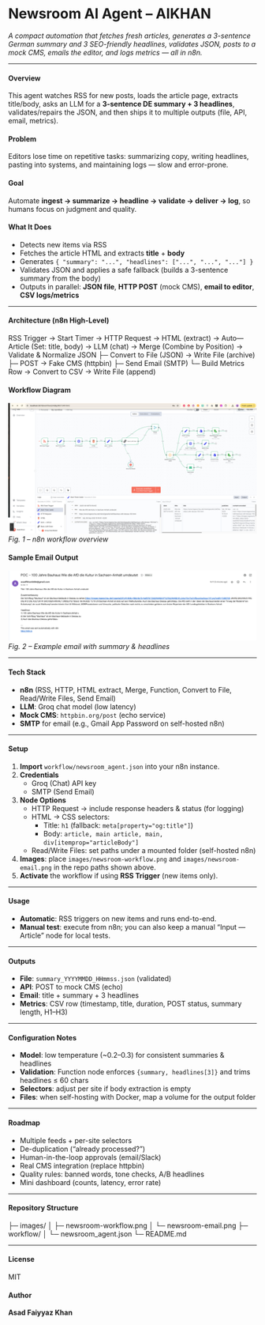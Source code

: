 # Newsroom AI Agent – AIKHAN

*A compact automation that fetches fresh articles, generates a 3-sentence German summary and 3 SEO-friendly headlines, validates JSON, posts to a mock CMS, emails the editor, and logs metrics — all in n8n.*

---

#### Overview
This agent watches RSS for new posts, loads the article page, extracts title/body, asks an LLM for a **3-sentence DE summary + 3 headlines**, validates/repairs the JSON, and then ships it to multiple outputs (file, API, email, metrics).

#### Problem
Editors lose time on repetitive tasks: summarizing copy, writing headlines, pasting into systems, and maintaining logs — slow and error-prone.

#### Goal
Automate **ingest → summarize → headline → validate → deliver → log**, so humans focus on judgment and quality.

#### What It Does
- Detects new items via RSS  
- Fetches the article HTML and extracts **title** + **body**  
- Generates `{ "summary": "...", "headlines": ["...", "...", "..."] }`  
- Validates JSON and applies a safe fallback (builds a 3-sentence summary from the body)  
- Outputs in parallel: **JSON file**, **HTTP POST** (mock CMS), **email to editor**, **CSV logs/metrics**

---

#### Architecture (n8n High-Level)

RSS Trigger → Start Timer → HTTP Request → HTML (extract)
→ Auto—Article (Set: title, body)
→ LLM (chat) → Merge (Combine by Position)
→ Validate & Normalize JSON
├─ Convert to File (JSON) → Write File (archive)
├─ POST → Fake CMS (httpbin)
├─ Send Email (SMTP)
└─ Build Metrics Row → Convert to CSV → Write File (append)

#### Workflow Diagram
![Workflow](images/newsroom-workflow.png)  
*Fig. 1 – n8n workflow overview*

#### Sample Email Output
![Email](images/newsroom-email.png)  
*Fig. 2 – Example email with summary & headlines*

---

#### Tech Stack
- **n8n** (RSS, HTTP, HTML extract, Merge, Function, Convert to File, Read/Write Files, Send Email)  
- **LLM**: Groq chat model (low latency)  
- **Mock CMS**: `httpbin.org/post` (echo service)  
- **SMTP** for email (e.g., Gmail App Password on self-hosted n8n)

---

#### Setup
1. **Import** `workflow/newsroom_agent.json` into your n8n instance.  
2. **Credentials**
   - Groq (Chat) API key
   - SMTP (Send Email)  
3. **Node Options**
   - HTTP Request → include response headers & status (for logging)  
   - HTML → CSS selectors:  
     - Title: `h1` (fallback: `meta[property="og:title"]`)  
     - Body: `article, main article, main, div[itemprop="articleBody"]`  
   - Read/Write Files: set paths under a mounted folder (self-hosted n8n)  
4. **Images**: place `images/newsroom-workflow.png` and `images/newsroom-email.png` in the repo paths shown above.  
5. **Activate** the workflow if using **RSS Trigger** (new items only).

---

#### Usage
- **Automatic**: RSS triggers on new items and runs end-to-end.  
- **Manual test**: execute from n8n; you can also keep a manual “Input — Article” node for local tests.

---

#### Outputs
- **File**: `summary_YYYYMMDD_HHmmss.json` (validated)  
- **API**: POST to mock CMS (echo)  
- **Email**: title + summary + 3 headlines  
- **Metrics**: CSV row (timestamp, title, duration, POST status, summary length, H1–H3)

---

#### Configuration Notes
- **Model**: low temperature (~0.2–0.3) for consistent summaries & headlines  
- **Validation**: Function node enforces `{summary, headlines[3]}` and trims headlines ≤ 60 chars  
- **Selectors**: adjust per site if body extraction is empty  
- **Files**: when self-hosting with Docker, map a volume for the output folder

---

#### Roadmap
- Multiple feeds + per-site selectors  
- De-duplication (“already processed?”)  
- Human-in-the-loop approvals (email/Slack)  
- Real CMS integration (replace httpbin)  
- Quality rules: banned words, tone checks, A/B headlines  
- Mini dashboard (counts, latency, error rate)

---

#### Repository Structure
├─ images/
│ ├─ newsroom-workflow.png
│ └─ newsroom-email.png
├─ workflow/
│ └─ newsroom_agent.json
└─ README.md


---

#### License
MIT

#### Author
**Asad Faiyyaz Khan**


